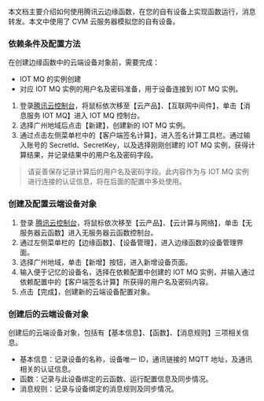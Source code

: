 本文档主要介绍如何使用腾讯云边缘函数，在您的自有设备上实现函数运行，消息转发。本文中使用了 CVM 云服务器模拟您的自有设备。


### 依赖条件及配置方法

在创建边缘函数中的云端设备对象前，需要完成：

* IOT MQ 的实例创建
* 对应 IOT MQ 实例的用户名及密码准备，用于设备连接到 IOT MQ 实例。

1. 登录[腾讯云控制台](https://console.cloud.tencent.com/)，将鼠标依次移至【云产品】、【互联网中间件】，单击【消息服务 IOT MQ】进入 IOT MQ 控制台。
2. 选择广州地域后点击【新建】，创建新的 IOT MQ 实例。
3. 通过点击左侧菜单栏中的【客户端签名计算】，进入签名计算工具栏。通过输入账号的 SecretId、SecretKey，以及选择刚刚创建的 IOT MQ 实例，获得计算结果，并记录结果中的用户名及密码字段。

> 请妥善保存记录计算后的用户名及密码字段。此内容作为与 IOT MQ 实例进行连接的认证信息，将在后面的配置中多处使用。 


### 创建及配置云端设备对象

1. 登录 [腾讯云控制台](https://console.cloud.tencent.com/)，将鼠标依次移至【云产品】、【云计算与网络】，单击【无服务器云函数】进入无服务器云函数控制台。
2. 通过左侧菜单栏的【边缘函数】、【设备管理】，进入边缘函数的设备管理界面。
3. 选择广州地域，单击【新增】按钮，进入新增设备页面。
4. 输入便于记忆的设备名，选择在依赖配置中创建的 IOT MQ 实例，并输入通过依赖配置中的【客户端签名计算】所获得的用户名及密码内容。
5. 点击【完成】，创建新的云端设备配置对象。

### 创建后的云端设备对象

创建后的云端设备对象，包括有【基本信息】、【函数】、【消息规则】三项相关信息。

* 基本信息：记录设备的名称，设备唯一 ID，通讯链接的 MQTT 地址，及通讯相关的认证信息。
* 函数：记录与此设备绑定的云函数、运行配置信息及同步情况。
* 消息规则：记录与设备绑定的消息规则及同步情况。
